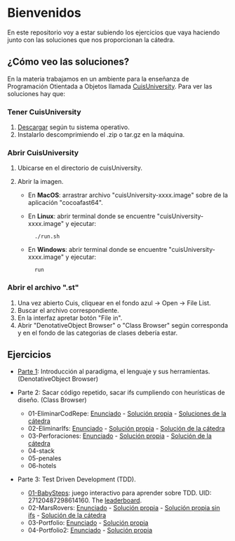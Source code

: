# Bienvenidos

En este repositorio voy a estar subiendo los ejercicios que vaya haciendo junto con las soluciones que nos proporcionan la cátedra.

## ¿Cómo veo las soluciones?

En la materia trabajamos en un ambiente para la enseñanza de Programación Otientada a Objetos llamada [CuisUniversity](https://www.isw2.com.ar/cuisuniversity). Para ver las soluciones hay que:

### Tener CuisUniversity 

1. [Descargar](https://sites.google.com/view/cuis-university/descargas?authuser=0) según tu sistema operativo. 
2. Instalarlo descomprimiendo el .zip o tar.gz en la máquina.

### Abrir CuisUniversity

1. Ubicarse en el directorio de cuisUniversity.
2. Abrir la imagen.
    
    * En **MacOS**: arrastrar archivo "cuisUniversity-xxxx.image" sobre de la aplicación "cocoafast64".
    * En **Linux**: abrir terminal donde se encuentre "cuisUniversity-xxxx.image" y ejecutar:

            ./run.sh 

    * En **Windows**: abrir terminal donde se encuentre "cuisUniversity-xxxx.image" y ejecutar:

            run

### Abrir el archivo ".st"

1. Una vez abierto Cuis, cliquear en el fondo azul -> Open -> File List.
2. Buscar el archivo correspondiente.
3. En la interfaz apretar botón "File in".
4. Abrir "DenotativeObject Browser" o "Class Browser" según corresponda y en el fondo de las categorias de clases debería estar.

## Ejercicios

* [Parte 1](/Ejercicios/Parte1/): Introducción al paradigma, el lenguaje y sus herramientas. (DenotativeObject Browser)
* Parte 2: Sacar código repetido, sacar ifs cumpliendo con heurísticas de diseño. (Class Browser)

    * 01-EliminarCodRepe: [Enunciado]() - [Solución propia]() - [Soluciones de la cátedra]()
    * 02-EliminarIfs: [Enunciado]() - [Solución propia]() - [Solución de la cátedra]() 
    * 03-Perforaciones: [Enunciado]() - [Solución propia]() - [Solución de la cátedra]()
    * 04-stack
    * 05-penales
    * 06-hotels

* Parte 3: Test Driven Development (TDD).
    
    * [01-BabySteps](): juego interactivo para aprender sobre TDD. UID: 27120487298614160. The [leaderboard](http://babysteps.isw2.com.ar/).
    * 02-MarsRovers: [Enunciado]() - [Solución propia]() - [Solución propia sin ifs]() - [Solución de la cátedra]()
    * 03-Portfolio: [Enunciado]() - [Solución propia]()
    * 04-Portfolio2: [Enunciado]() - [Solución propia]()
